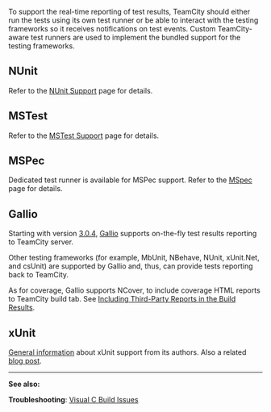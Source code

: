 [//]: # (title: .NET Testing Frameworks Support)
[//]: # (auxiliary-id: .NET Testing Frameworks Support)
To support the real\-time reporting of test results, TeamCity should either run the tests using its own test runner or be able to interact with the testing frameworks so it receives notifications on test events. Custom TeamCity\-aware test runners are used to implement the bundled support for the testing frameworks.

## NUnit

Refer to the [NUnit Support](nunit-support.md) page for details.

## MSTest

Refer to the [MSTest Support](mstest-support.md) page for details.

## MSPec

Dedicated test runner is available for MSPec support. Refer to the [MSpec](mspec.md) page for details.

<anchor name="GallioSupport"/>

## Gallio
[//]: # (AltHead: GallioSupport)

Starting with version [3.0.4](http://blog.bits-in-motion.com/2008/10/announcing-gallio-and-mbunit-v304.html), [Gallio](http://www.gallio.org) supports on\-the\-fly test results reporting to TeamCity server.

Other testing frameworks (for example, MbUnit, NBehave, NUnit, xUnit.Net, and csUnit) are supported by Gallio and, thus, can provide tests reporting back to TeamCity.

As for coverage, Gallio supports NCover, to include coverage HTML reports to TeamCity build tab. See [Including Third-Party Reports in the Build Results](including-third-party-reports-in-the-build-results.md).

<anchor name="xUnitSupport"/>
<anchor name="SupportxUnit"/>

## xUnit
[//]: # (AltHead: xUnitSupport)

[General information](http://xunit.github.io/docs/getting-test-results-in-teamcity.html) about xUnit support from its authors. Also a related [blog post](http://blog.benhall.me.uk/2008/09/xunit-teamcity-integration.html).



__  __

__See also:__



__Troubleshooting__: [Visual C Build Issues](visual-c-build-issues.md)
